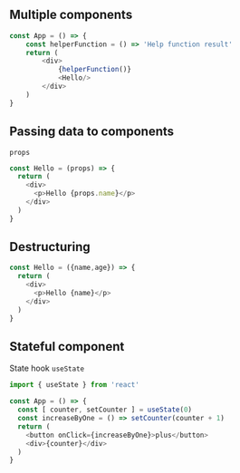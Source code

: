 ## Multiple components ##
```js
const App = () => {
    const helperFunction = () => 'Help function result'
    return (
        <div>
            {helperFunction()}
            <Hello/>
        </div>
    )
}
```
## Passing data to components
`props`
```js
const Hello = (props) => {
  return (
    <div>
      <p>Hello {props.name}</p>
    </div>
  )
}
```

## Destructuring
```js
const Hello = ({name,age}) => {
  return (
    <div>
      <p>Hello {name}</p>
    </div>
  )
}
```

## Stateful component
State hook `useState`
```js
import { useState } from 'react'

const App = () => {
  const [ counter, setCounter ] = useState(0)
  const increaseByOne = () => setCounter(counter + 1)
  return (
    <button onClick={increaseByOne}>plus</button>
    <div>{counter}</div>
  )
}
```

